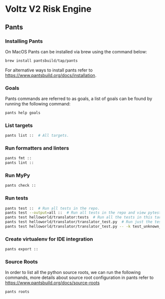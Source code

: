 # Voltz V2 Risk Engine

## Pants

### Installing Pants

On MacOS Pants can be installed via brew using the command below:

```bash
brew install pantsbuild/tap/pants
```

For alternative ways to install pants refer to https://www.pantsbuild.org/docs/installation.

### Goals

Pants commands are referred to as goals, a list of goals can be found by running the following command:

```bash
pants help goals
```

### List targets

```bash 
pants list ::  # All targets.
```

### Run formatters and linters

```bash
pants fmt ::
pants lint ::
```

### Run MyPy

```bash
pants check ::
```

### Run tests

```bash
pants test ::  # Run all tests in the repo.
pants test --output=all ::  # Run all tests in the repo and view pytest output even for tests that passed (you can set this permanently in pants.toml).
pants test helloworld/translator:tests  # Run all the tests in this target.
pants test helloworld/translator/translator_test.py  # Run just the tests in this file.
pants test helloworld/translator/translator_test.py -- -k test_unknown_phrase  # Run just this one test by passing through pytest args.
```

### Create virtualenv for IDE integration

```bash
pants export ::
```

### Source Roots 

In order to list all the python source roots, we can run the following commands, more details about
source root configuration in pants refer to https://www.pantsbuild.org/docs/source-roots

```bash
pants roots
```